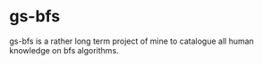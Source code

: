 gs-bfs
======

gs-bfs is a rather long term project of mine to catalogue all human knowledge on bfs algorithms.
